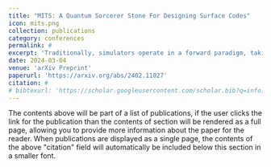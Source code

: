 ```yaml
---
title: "MITS: A Quantum Sorcerer Stone For Designing Surface Codes"
icon: mits.png
collection: publications
category: conferences
permalink: #
excerpt: 'Traditionally, simulators operate in a forward paradigm, taking parameters such as distance, rounds, and physical error to output a logical error rate. However, usage of maximum distance and rounds of the surface code might waste resources. An approach that relies on trial and error to fine-tune QEC code parameters using simulation tools like STIM can be exceedingly time-consuming. Additionally, daily fluctuations in quantum error rates can alter the ideal QEC settings needed. As a result, there is a crucial need for an automated solution that can rapidly determine the appropriate QEC parameters tailored to the current conditions. To bridge this gap, we present MITS, a tool designed to reverse-engineer the well-known simulator STIM for designing QEC codes. MITS accepts the specific noise model of a quantum computer and a target logical error rate as input and outputs the optimal surface code rounds and code distances.'
date: 2024-03-04
venue: 'arXiv Preprint'
paperurl: 'https://arxiv.org/abs/2402.11027'
citation: #
# bibtexurl: 'https://scholar.googleusercontent.com/scholar.bib?q=info:xJYphiG-0EYJ:scholar.google.com/&output=citation&scisdr=CgJN25qjEIuy7q_Tqoc:AAZF9b8AAAAAaBjVsodu_EDInZgIfZ1YV57H9f8&scisig=AAZF9b8AAAAAaBjVsltnBtBVy_bMCzdZqe5zGlI&scisf=4&ct=citation&cd=-1&hl=en'
---
```


The contents above will be part of a list of publications, if the user clicks the link for the publication than the contents of section will be rendered as a full page, allowing you to provide more information about the paper for the reader. When publications are displayed as a single page, the contents of the above "citation" field will automatically be included below this section in a smaller font.
